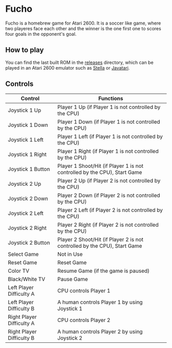 # Fucho

Fucho is a homebrew game for Atari 2600.
It is a soccer like game, where two playeres face each other
and the winner is the one first one to scores four goals in the opponent's goal.

## How to play

You can find the last built ROM in the [releases](releases) directory,
which can be played in an Atari 2600 emulator such as
[Stella](https://stella-emu.github.io/) or [Javatari](https://javatari.org/).

## Controls

| Control | Functions |
| ------- | -------- |
| Joystick 1 Up             | Player 1 Up (if Player 1 is not controlled by the CPU)                    |
| Joystick 1 Down           | Player 1 Down (if Player 1 is not controlled by the CPU)                  |
| Joystick 1 Left           | Player 1 Left (if Player 1 is not controlled by the CPU)                  |
| Joystick 1 Right          | Player 1 Right (if Player 1 is not controlled by the CPU)                 |
| Joystick 1 Button         | Player 1 Shoot/Hit (if Player 1 is not controlled by the CPU), Start Game |
| Joystick 2 Up             | Player 2 Up (if Player 2 is not controlled by the CPU)                    |
| Joystick 2 Down           | Player 2 Down (if Player 2 is not controlled by the CPU)                  |
| Joystick 2 Left           | Player 2 Left (if Player 2 is not controlled by the CPU)                  |
| Joystick 2 Right          | Player 2 Right (if Player 2 is not controlled by the CPU)                 |
| Joystick 2 Button         | Player 2 Shoot/Hit (if Player 2 is not controlled by the CPU), Start Game |
| Select Game               | Not in Use                                                                |
| Reset Game                | Reset Game                                                                |
| Color TV                  | Resume Game (if the game is paused)                                       |
| Black/White TV            | Pause Game                                                                |
| Left Player Difficulty A  | CPU controls Player 1                                                     |
| Left Player Difficulty B  | A human controls Player 1 by using Joystick 1                             |
| Right Player Difficulty A | CPU controls Player 2                                                     |
| Right Player Difficulty B | A human controls Player 2 by using Joystick 2                             |
